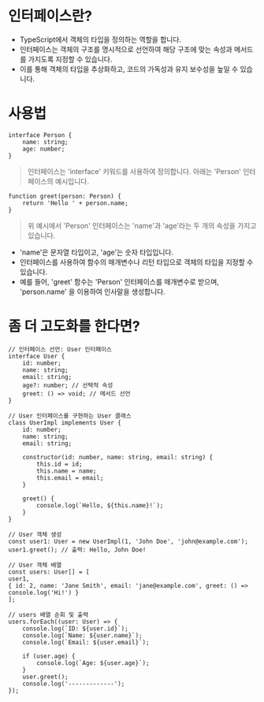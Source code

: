 
# 인터페이스란?
- TypeScript에서 객체의 타입을 정의하는 역할을 합니다.
- 인터페이스는 객체의 구조를 명시적으로 선언하여 해당 구조에 맞는 속성과 메서드를 가지도록 지정할 수 있습니다.
- 이를 통해 객체의 타입을 추상화하고, 코드의 가독성과 유지 보수성을 높일 수 있습니다.

# 사용법
    interface Person {
        name: string;
        age: number;
    }
> 인터페이스는 'interface' 키워드를 사용하여 정의합니다.
> 아래는 'Person' 인터페이스의 예시입니다.
    
    function greet(person: Person) {
        return 'Hello ' + person.name;
    }

> 위 예시에서 'Person' 인터페이스는 'name'과 'age'라는 두 개의 속성을 가지고 있습니다.
- 'name'은 문자열 타입이고, 'age'는 숫자 타입입니다.
- 인터페이스를 사용하여 함수의 매개변수나 리턴 타입으로 객체의 타입을 지정할 수 있습니다.
- 예를 들어, 'greet' 함수는 'Person' 인터페이스를 매개변수로 받으며, 'person.name' 을 이용하여 인사말을 생성합니다.

# 좀 더 고도화를 한다면?
    // 인터페이스 선언: User 인터페이스
    interface User {
        id: number;
        name: string;
        email: string;
        age?: number; // 선택적 속성
        greet: () => void; // 메서드 선언
    }
    
    // User 인터페이스를 구현하는 User 클래스
    class UserImpl implements User {
        id: number;
        name: string;
        email: string;
    
        constructor(id: number, name: string, email: string) {
            this.id = id;
            this.name = name;
            this.email = email;
        }
    
        greet() {
            console.log(`Hello, ${this.name}!`);
        }
    }
    
    // User 객체 생성
    const user1: User = new UserImpl(1, 'John Doe', 'john@example.com');
    user1.greet(); // 출력: Hello, John Doe!
    
    // User 객체 배열
    const users: User[] = [
    user1,
    { id: 2, name: 'Jane Smith', email: 'jane@example.com', greet: () => console.log('Hi!') }
    ];
    
    // users 배열 순회 및 출력
    users.forEach((user: User) => {
        console.log(`ID: ${user.id}`);
        console.log(`Name: ${user.name}`);
        console.log(`Email: ${user.email}`);
    
        if (user.age) {
            console.log(`Age: ${user.age}`);
        }
        user.greet();
        console.log('-------------');
    });


